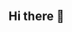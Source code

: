 ## Hi there 👋

<!--
**luap512/luap512** is a ✨ _special_ ✨ repository because its `README.md` (this file) appears on your GitHub profile.

Here are some ideas to get you started:

- 🔭 I’m currently working on ... tech elevator
- 🌱 I’m currently learning ... javascript
- 👯 I’m looking to collaborate on ... projects
- 🤔 I’m looking for help with ... getting a job
- 💬 Ask me about ... programming
- 📫 How to reach me: ... phperez12@gmail.com
- 😄 Pronouns: ...
- ⚡ Fun fact: ...
-->
